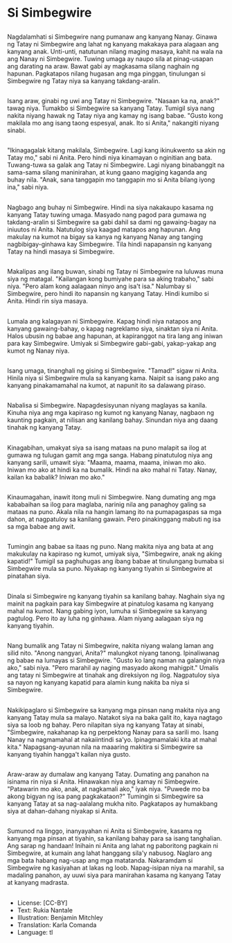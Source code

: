 # Si Simbegwire

##
Nagdalamhati si Simbegwire nang pumanaw ang kanyang Nanay. Ginawa ng Tatay ni Simbegwire ang lahat ng kanyang makakaya para alagaan ang kanyang anak. Unti-unti, natutunan nilang maging masaya, kahit na wala na ang Nanay ni Simbegwire. Tuwing umaga ay naupo sila at pinag-usapan ang darating na araw. Bawat gabi ay magkasama silang naghain ng hapunan. Pagkatapos nilang hugasan ang mga pinggan, tinulungan si Simbegwire ng Tatay niya sa kanyang takdang-aralin.

##
Isang araw, ginabi ng uwi ang Tatay ni Simbegwire. "Nasaan ka na, anak?" tawag niya. Tumakbo si Simbegwire sa kanyang Tatay. Tumigil siya nang nakita niyang hawak ng Tatay niya ang kamay ng isang babae. "Gusto kong makilala mo ang isang taong espesyal, anak. Ito si Anita," nakangiti niyang sinabi.

##
"Ikinagagalak kitang makilala, Simbegwire. Lagi kang ikinukwento sa akin ng Tatay mo," sabi ni Anita. Pero hindi niya kinamayan o nginitian ang bata. Tuwang-tuwa sa galak ang Tatay ni Simbegwire. Lagi niyang binabanggit na sama-sama silang maninirahan, at kung gaano magiging kaganda ang buhay nila. "Anak, sana tanggapin mo tanggapin mo si Anita bilang iyong ina," sabi niya.

##
Nagbago ang buhay ni Simbegwire. Hindi na siya nakakaupo kasama ng kanyang Tatay tuwing umaga. Masyado nang pagod para gumawa ng takdang-aralin si Simbegwire sa gabi dahil sa dami ng gawaing-bagay na iniuutos ni Anita. Natutulog siya kaagad matapos ang hapunan. Ang makulay na kumot na bigay sa kanya ng kanyang Nanay ang tanging nagbibigay-ginhawa kay Simbegwire. Tila hindi napapansin ng kanyang Tatay na hindi masaya si Simbegwire.

##
Makalipas ang ilang buwan, sinabi ng Tatay ni Simbegwire na luluwas muna siya ng matagal. "Kailangan kong bumiyahe para sa aking trabaho," sabi niya. "Pero alam kong aalagaan ninyo ang isa't isa." Nalumbay si Simbegwire, pero hindi ito napansin ng kanyang Tatay. Hindi kumibo si Anita. Hindi rin siya masaya.

##
Lumala ang kalagayan ni Simbegwire. Kapag hindi niya natapos ang kanyang gawaing-bahay, o kapag nagreklamo siya, sinaktan siya ni Anita. Halos ubusin ng babae ang hapunan, at kapiranggot na tira lang ang iniwan para kay Simbegwire. Umiyak si Simbegwire gabi-gabi, yakap-yakap ang kumot ng Nanay niya.

##
Isang umaga, tinanghali ng gising si Simbegwire. "Tamad!" sigaw ni Anita. Hinila niya si Simbegwire mula sa kanyang kama. Naipit sa isang pako ang kanyang pinakamamahal na kumot, at napunit ito sa dalawang piraso.

##
Nabalisa si Simbegwire. Napagdesisyunan niyang maglayas sa kanila. Kinuha niya ang mga kapiraso ng kumot ng kanyang Nanay, nagbaon ng kaunting pagkain, at nilisan ang kanilang bahay. Sinundan niya ang daang tinahak ng kanyang Tatay.

##
Kinagabihan, umakyat siya sa isang mataas na puno malapit sa ilog at gumawa ng tulugan gamit ang mga sanga. Habang pinatutulog niya ang kanyang sarili, umawit siya: "Maama, maama, maama, iniwan mo ako. Iniwan mo ako at hindi ka na bumalik. Hindi na ako mahal ni Tatay. Nanay, kailan ka babalik? Iniwan mo ako."

##
Kinaumagahan, inawit itong muli ni Simbegwire. Nang dumating ang mga kababaihan sa ilog para maglaba, narinig nila ang panaghoy galing sa mataas na puno. Akala nila na hangin lamang ito na pumapagaspas sa mga dahon, at nagpatuloy sa kanilang gawain. Pero pinakinggang mabuti ng isa sa mga babae ang awit.

##
Tumingin ang babae sa itaas ng puno. Nang makita niya ang bata at ang makukulay na kapiraso ng kumot, umiyak siya, "Simbegwire, anak ng aking kapatid!" Tumigil sa paghuhugas ang ibang babae at tinulungang bumaba si Simbegwire mula sa puno. Niyakap ng kanyang tiyahin si Simbegwire at pinatahan siya.

##
Dinala si Simbegwire ng kanyang tiyahin sa kanilang bahay. Naghain siya ng mainit na pagkain para kay Simbegwire at pinatulog kasama ng kanyang mahal na kumot. Nang gabing iyon, lumuha si Simbegwire sa kanyang pagtulog. Pero ito ay luha ng ginhawa. Alam niyang aalagaan siya ng kanyang tiyahin.

##
Nang bumalik ang Tatay ni Simbegwire, nakita niyang walang laman ang silid nito. "Anong nangyari, Anita?" malungkot niyang tanong. Ipinaliwanag ng babae na lumayas si Simbegwire. "Gusto ko lang naman na galangin niya ako," sabi niya. "Pero marahil ay naging masyado akong mahigpit." Umalis ang tatay ni Simbegwire at tinahak ang direksiyon ng ilog. Nagpatuloy siya sa nayon ng kanyang kapatid para alamin kung nakita ba niya si Simbegwire.

##
Nakikipaglaro si Simbegwire sa kanyang mga pinsan nang makita niya ang kanyang Tatay mula sa malayo. Natakot siya na baka galit ito, kaya nagtago siya sa loob ng bahay. Pero nilapitan siya ng kanyang Tatay at sinabi, "Simbegwire, nakahanap ka ng perpektong Nanay para sa sarili mo. Isang Nanay na nagmamahal at nakaiintindi sa'yo. Ipinagmamalaki kita at mahal kita." Napagsang-ayunan nila na maaaring makitira si Simbegwire sa kanyang tiyahin hangga't kailan niya gusto.

##
Araw-araw ay dumalaw ang kanyang Tatay. Dumating ang panahon na isinama rin niya si Anita. Hinawakan niya ang kamay ni Simbegwire. "Patawarin mo ako, anak, at nagkamali ako," iyak niya. "Puwede mo ba akong bigyan ng isa pang pagkakataon?" Tumingin si Simbegwire sa kanyang Tatay at sa nag-aalalang mukha nito. Pagkatapos ay humakbang siya at dahan-dahang niyakap si Anita.

##
Sumunod na linggo, inanyayahan ni Anita si Simbegwire, kasama ng kanyang mga pinsan at tiyahin, sa kanilang bahay para sa isang tanghalian. Ang sarap ng handaan! Inihain ni Anita ang lahat ng paboritong pagkain ni Simbegwire, at kumain ang lahat hanggang sila'y nabusog. Naglaro ang mga bata habang nag-usap ang mga matatanda. Nakaramdam si Simbegwire ng kasiyahan at lakas ng loob. Napag-isipan niya na marahil, sa madaling panahon, ay uuwi siya para manirahan kasama ng kanyang Tatay at kanyang madrasta.

##
* License: [CC-BY]
* Text: Rukia Nantale
* Illustration: Benjamin Mitchley
* Translation: Karla Comanda
* Language: tl
